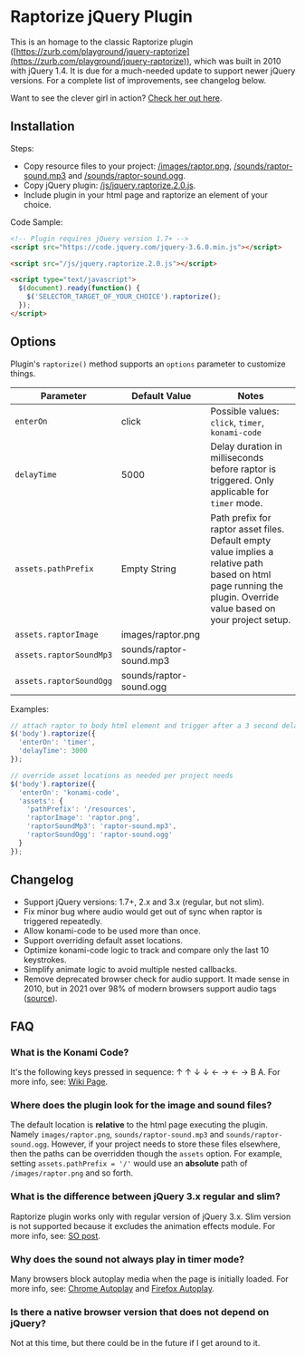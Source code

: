 # Raptorize jQuery Plugin

This is an homage to the classic Raptorize plugin ([https://zurb.com/playground/jquery-raptorize](https://zurb.com/playground/jquery-raptorize)), which was built in 2010 with jQuery 1.4. It is due for a much-needed update to support newer jQuery versions. For a complete list of improvements, see changelog below.

Want to see the clever girl in action? [Check her out here](https://randomvlad.github.io/raptorize-jquery).

## Installation

Steps:
* Copy resource files to your project: [/images/raptor.png](/images/raptor.png), [/sounds/raptor-sound.mp3](/sounds/raptor-sound.mp3) and [/sounds/raptor-sound.ogg](/sounds/raptor-sound.ogg).
* Copy jQuery plugin: [/js/jquery.raptorize.2.0.js](/js/jquery.raptorize.2.0.js).
* Include plugin in your html page and raptorize an element of your choice.

Code Sample:

```html
<!-- Plugin requires jQuery version 1.7+ -->
<script src="https://code.jquery.com/jquery-3.6.0.min.js"></script>

<script src="/js/jquery.raptorize.2.0.js"></script>

<script type="text/javascript">
  $(document).ready(function() {
    $('SELECTOR_TARGET_OF_YOUR_CHOICE').raptorize();
  });
</script>
```

## Options

Plugin's `raptorize()` method supports an `options` parameter to customize things.

| Parameter | Default Value | Notes |
|---|---|---|
| `enterOn` | click | Possible values: `click`, `timer`, `konami-code` |
| `delayTime` | 5000 | Delay duration in milliseconds before raptor is triggered. Only applicable for `timer` mode. |
| `assets.pathPrefix` | Empty String| Path prefix for raptor asset files. Default empty value implies a relative path based on html page running the plugin. Override value based on your project setup. |
| `assets.raptorImage` | images/raptor.png | |
| `assets.raptorSoundMp3` | sounds/raptor-sound.mp3 |  |
| `assets.raptorSoundOgg` | sounds/raptor-sound.ogg |  |

Examples:

```javascript
// attach raptor to body html element and trigger after a 3 second delay timer
$('body').raptorize({ 
  'enterOn': 'timer',
  'delayTime': 3000
});
```

```javascript
// override asset locations as needed per project needs 
$('body').raptorize({
  'enterOn': 'konami-code',  
  'assets': {
    'pathPrefix': '/resources',
    'raptorImage': 'raptor.png',
    'raptorSoundMp3': 'raptor-sound.mp3',
    'raptorSoundOgg': 'raptor-sound.ogg'
  }
});
```

## Changelog

- Support jQuery versions: 1.7+, 2.x and 3.x (regular, but not slim).
- Fix minor bug where audio would get out of sync when raptor is triggered repeatedly.
- Allow konami-code to be used more than once.
- Support overriding default asset locations. 
- Optimize konami-code logic to track and compare only the last 10 keystrokes. 
- Simplify animate logic to avoid multiple nested callbacks.
- Remove deprecated browser check for audio support. It made sense in 2010, but in 2021 over 98% of modern browsers support audio tags ([source](https://caniuse.com/?search=audio)).

## FAQ

### What is the Konami Code?

It's the following keys pressed in sequence: ↑ ↑ ↓ ↓ ← → ← → B A. For more info, see: [Wiki Page](https://en.wikipedia.org/wiki/Konami_Code).

### Where does the plugin look for the image and sound files?

The default location is __relative__ to the html page executing the plugin. Namely `images/raptor.png`, `sounds/raptor-sound.mp3` and `sounds/raptor-sound.ogg`. However, if your project needs to store these files elsewhere, then the paths can be overridden though the `assets` option. For example, setting `assets.pathPrefix = '/'` would use an __absolute__ path of `/images/raptor.png` and so forth.         

### What is the difference between jQuery 3.x regular and slim?

Raptorize plugin works only with regular version of jQuery 3.x. Slim version is not supported because it excludes the animation effects module. For more info, see: [SO post](https://stackoverflow.com/questions/35424053/what-are-the-differences-between-normal-and-slim-package-of-jquery).  

### Why does the sound not always play in timer mode?

Many browsers block autoplay media when the page is initially loaded. For more info, see: [Chrome Autoplay](https://developer.chrome.com/blog/autoplay/) and [Firefox Autoplay](https://support.mozilla.org/en-US/kb/block-autoplay).  

### Is there a native browser version that does not depend on jQuery?

Not at this time, but there could be in the future if I get around to it.
